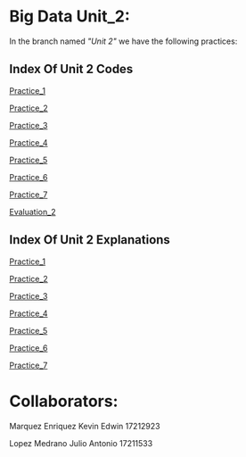 # Big Data Unit_2:

In the branch named _"Unit 2"_ we have the following practices:

## Index Of Unit 2 Codes

[Practice_1](https://github.com/Marquez99/BIG_DATA/blob/Unit_2/Practices/Practice%231%20Decision%20tree%20classifier.scala)

[Practice_2](https://github.com/Marquez99/BIG_DATA/blob/Unit_2/Practices/Practice%232_u2.scala)

[Practice_3](https://github.com/Marquez99/BIG_DATA/blob/Unit_2/Practices/Practice%233%20Random%20forest%20classifier.scala)

[Practice_4](https://github.com/Marquez99/BIG_DATA/blob/Unit_2/Practices/Practice%234%20Gradient-boosted%20tree%20classifier.scala)

[Practice_5](https://github.com/Marquez99/BIG_DATA/blob/Unit_2/Practices/Practice%235_u2.scala)

[Practice_6](https://github.com/Marquez99/BIG_DATA/blob/Unit_2/Practices/Practice%236_u2.scala)

[Practice_7](https://github.com/Marquez99/BIG_DATA/blob/Unit_2/Practices/Practice%237%20NAIVE%20BAYES.scala)

[Evaluation_2]()


## Index Of Unit 2 Explanations

[Practice_1](https://github.com/Marquez99/BIG_DATA/blob/Unit_2/Practices/Practice%231_Explanation.md)

[Practice_2]()

[Practice_3](https://github.com/Marquez99/BIG_DATA/blob/Unit_2/Practices/Practice%234%20%20Gradient-boosted%20tree%20classifier.md)

[Practice_4](https://github.com/Marquez99/BIG_DATA/blob/Unit_2/Practices/Practice%234%20%20Gradient-boosted%20tree%20classifier.md)

[Practice_5]()

[Practice_6]()

[Practice_7](https://github.com/Marquez99/BIG_DATA/blob/Unit_2/Practices/Practice%237%20Naive%20Bayes%20Explanation.md)

# **Collaborators:**

Marquez Enriquez Kevin Edwin 17212923

Lopez Medrano Julio Antonio 17211533
